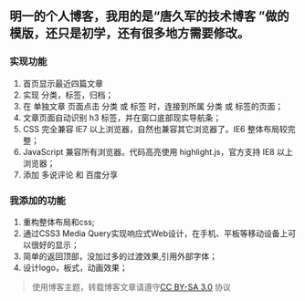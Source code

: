 ## 明一的个人博客，我用的是“唐久军的技术博客 ”做的模版，还只是初学，还有很多地方需要修改。

### 实现功能

  1. 首页显示最近四篇文章
  2. 实现 分类，标签，归档；
  3. 在 单独文章 页面点击 分类 或 标签 时，连接到所属 分类 或 标签的页面；
  4. 文章页面自动识别 h3 标签，并在窗口底部现实导航条；
  5. CSS 完全兼容 IE7 以上浏览器，自然也兼容其它浏览器了。IE6 整体布局较完整；
  6. JavaScript 兼容所有浏览器。代码高亮使用 highlight.js，官方支持 IE8 以上浏览器；
  7. 添加 多说评论 和 百度分享
  
### 我添加的功能   

  1. 重构整体布局和css;
  2. 通过CSS3 Media Query实现响应式Web设计，在手机、平板等移动设备上可以很好的显示；
  3. 简单的返回顶部，没加过多的过渡效果,引用外部字体；
  4. 设计logo，板式，动画效果；

> 使用博客主题，转载博客文章请遵守[CC BY-SA 3.0](http://creativecommons.org/licenses/by-sa/3.0/cn/) 协议

